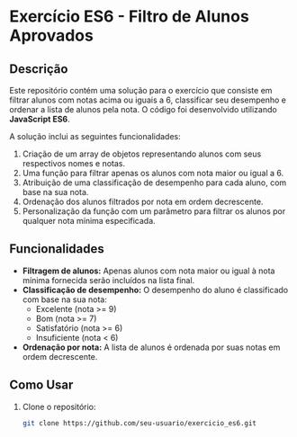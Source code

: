 # Exercício ES6 - Filtro de Alunos Aprovados

## Descrição

Este repositório contém uma solução para o exercício que consiste em filtrar alunos com notas acima ou iguais a 6, classificar seu desempenho e ordenar a lista de alunos pela nota. O código foi desenvolvido utilizando **JavaScript ES6**.

A solução inclui as seguintes funcionalidades:
1. Criação de um array de objetos representando alunos com seus respectivos nomes e notas.
2. Uma função para filtrar apenas os alunos com nota maior ou igual a 6.
3. Atribuição de uma classificação de desempenho para cada aluno, com base na sua nota.
4. Ordenação dos alunos filtrados por nota em ordem decrescente.
5. Personalização da função com um parâmetro para filtrar os alunos por qualquer nota mínima especificada.

## Funcionalidades

- **Filtragem de alunos:** Apenas alunos com nota maior ou igual à nota mínima fornecida serão incluídos na lista final.
- **Classificação de desempenho:** O desempenho do aluno é classificado com base na sua nota:
  - Excelente (nota >= 9)
  - Bom (nota >= 7)
  - Satisfatório (nota >= 6)
  - Insuficiente (nota < 6)
- **Ordenação por nota:** A lista de alunos é ordenada por suas notas em ordem decrescente.
  
## Como Usar

1. Clone o repositório:

   ```bash
   git clone https://github.com/seu-usuario/exercicio_es6.git

